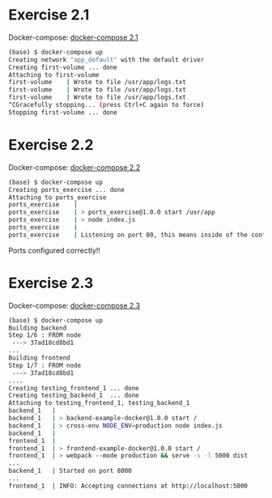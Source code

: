 
# Exercise 2.1

Docker-compose: [docker-compose 2.1](./exec-2.1/docker-compose.yaml)

```bash
(base) $ docker-compose up
Creating network "app_default" with the default driver
Creating first-volume ... done
Attaching to first-volume
first-volume    | Wrote to file /usr/app/logs.txt
first-volume    | Wrote to file /usr/app/logs.txt
first-volume    | Wrote to file /usr/app/logs.txt
^CGracefully stopping... (press Ctrl+C again to force)
Stopping first-volume ... done

```


# Exercise 2.2

Docker-compose: [docker-compose 2.2](./exec-2.2/docker-compose.yaml)

```bash
(base) $ docker-compose up
Creating ports_exercise ... done
Attaching to ports_exercise
ports_exercise    | 
ports_exercise    | > ports_exercise@1.0.0 start /usr/app
ports_exercise    | > node index.js
ports_exercise    | 
ports_exercise    | Listening on port 80, this means inside of the container. Use -p to map the port to a port of your local machine.
```

Ports configured correctly!!

# Exercise 2.3

Docker-compose: [docker-compose 2.3](./exec-2.3/docker-compose.yaml)

```bash
(base) $ docker-compose up
Building backend
Step 1/6 : FROM node
 ---> 37ad18cd8bd1
...
Building frontend
Step 1/7 : FROM node
 ---> 37ad18cd8bd1
....
Creating testing_frontend_1 ... done
Creating testing_backend_1  ... done
Attaching to testing_frontend_1, testing_backend_1
backend_1   | 
backend_1   | > backend-example-docker@1.0.0 start /
backend_1   | > cross-env NODE_ENV=production node index.js
backend_1   | 
frontend_1  | 
frontend_1  | > frontend-example-docker@1.0.0 start /
frontend_1  | > webpack --mode production && serve -s -l 5000 dist
...
backend_1   | Started on port 8000
...
frontend_1  | INFO: Accepting connections at http://localhost:5000
```


